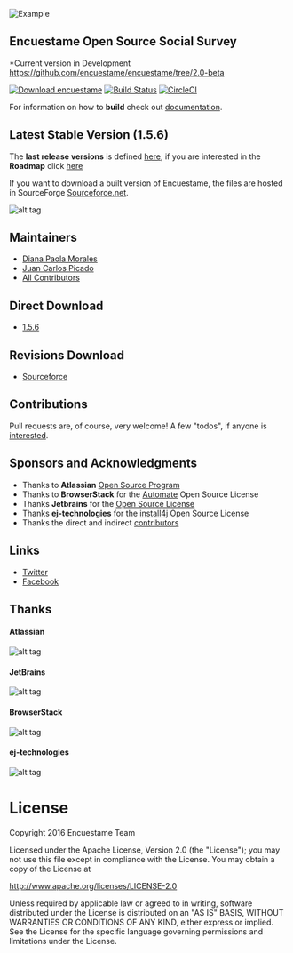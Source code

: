 ![Example](http://encuestame.org/logos/horizontal/enuestame_horizontal_small_alpha.png)

## Encuestame Open Source Social Survey

*Current version in Development https://github.com/encuestame/encuestame/tree/2.0-beta

[![Download encuestame](https://img.shields.io/sourceforge/dw/encuestame.svg)](https://sourceforge.net/projects/encuestame/files/latest/download)
[![Build Status](https://travis-ci.org/encuestame/encuestame.svg?branch=master)](https://travis-ci.org/encuestame/encuestame)
[![CircleCI](https://circleci.com/gh/encuestame/encuestame/tree/1.6-dev.svg?style=svg)](https://circleci.com/gh/encuestame/encuestame/tree/1.6-dev)

For information on how to **build** check out [documentation](https://github.com/encuestame/encuestame/wiki).

## Latest Stable Version (1.5.6)

The **last release versions** is defined [here](https://github.com/encuestame/encuestame/releases), if you are interested in the **Roadmap** click [here](https://github.com/encuestame/encuestame/projects/1)

If you want to download a built version of Encuestame, the files are hosted in SourceForge [Sourceforce.net](http://sourceforge.net/projects/encuestame/files/).

![alt tag](http://www.encuestame.org/screenshots/widgets.jpg)

## Maintainers
* [Diana Paola Morales](http://at.linkedin.com/in/dianmorales/)
* [Juan Carlos Picado](http://www.jotadeveloper.me)
* [All Contributors](https://github.com/encuestame/encuestame/graphs/contributors)

## Direct Download
* [1.5.6](https://sourceforge.net/projects/encuestame/files/latest/download?source=files)

## Revisions Download

* [Sourceforce](http://sourceforge.net/projects/encuestame/?source=directory)

## Contributions
Pull requests are, of course, very welcome! A few "todos", if anyone is [interested](http://www.encuestame.org/wiki/display/DEVELOPMENT/Commiters+Guidelines).

## Sponsors and Acknowledgments
* Thanks to **Atlassian** [Open Source Program](http://www.atlassian.com/)
* Thanks to **BrowserStack** for the [Automate](https://www.browserstack.com/pricing) Open Source License
* Thanks **Jetbrains** for the [Open Source License](http://www.jetbrains.com/idea/buy/choose_edition.jsp?license=OPEN_SOURCE)
* Thanks **ej-technologies** for the [install4j](https://www.ej-technologies.com/products/install4j/overview.html) Open Source License
* Thanks the direct and indirect [contributors](https://github.com/encuestame/encuestame/graphs/contributors)


## Links
* [Twitter](http://www.twitter.com/encuestame)
* [Facebook](https://www.facebook.com/encuestame)

## Thanks

#### Atlassian

![alt tag](http://encuestame.org/images/sponsors/atlassian/atlassian-rgb-navy-small.png)

#### JetBrains
![alt tag](http://encuestame.org/images/sponsors/jetbrains/logo_jetbrains.png)

#### BrowserStack
![alt tag](http://encuestame.org/images/sponsors/browserstack/browserstack.jpg)

#### ej-technologies
![alt tag](http://encuestame.org/images/sponsors/install4j/install4j_medium.png)


# License

Copyright 2016 Encuestame Team

Licensed under the Apache License, Version 2.0 (the "License");
you may not use this file except in compliance with the License.
You may obtain a copy of the License at

   http://www.apache.org/licenses/LICENSE-2.0

Unless required by applicable law or agreed to in writing, software
distributed under the License is distributed on an "AS IS" BASIS,
WITHOUT WARRANTIES OR CONDITIONS OF ANY KIND, either express or implied.
See the License for the specific language governing permissions and
limitations under the License.
